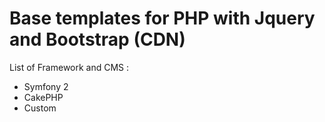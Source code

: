Base templates for PHP with Jquery and Bootstrap (CDN)
=====================================================

List of Framework and CMS : 
- Symfony 2
- CakePHP
- Custom


